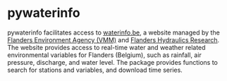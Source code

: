 # pywaterinfo

pywaterinfo facilitates access to [waterinfo.be](https://www.waterinfo.be/), a website managed by the [Flanders Environment Agency (VMM)](https://en.vmm.be/)
and [Flanders Hydraulics Research](https://www.waterbouwkundiglaboratorium.be/). The website provides access to real-time water and weather related environmental variables
for Flanders (Belgium), such as rainfall, air pressure, discharge, and water level. The package provides functions to search for stations and variables, and download time series.
